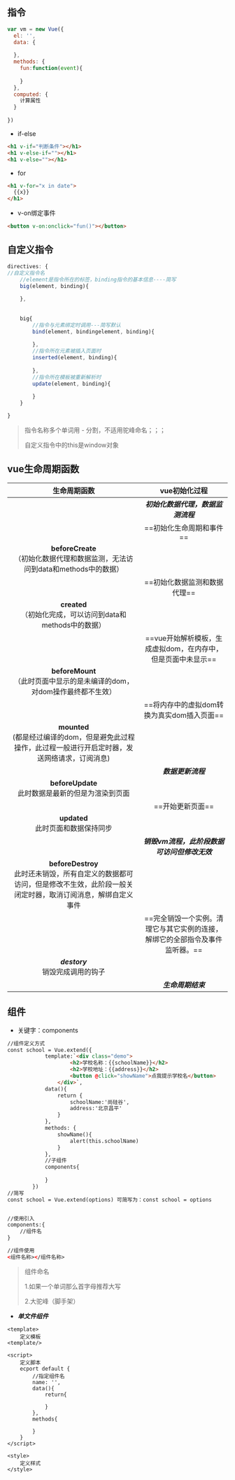 ## 指令

```javascript
var vm = new Vue({
  el: '',
  data: {
    
  },
  methods: {
    fun:function(event){
      
    }
  },
  computed: {
    计算属性
  }
  
})
```

- if-else

```html
<h1 v-if="判断条件"></h1>
<h1 v-else-if=""></h1>
<h1 v-else=""></h1>
```

- for

```html
<h1 v-for="x in date">
  {{x}}
</h1>
```

- v-on绑定事件

```html
<button v-on:onclick="fun()"></button>
```



## 自定义指令

``` JavaScript
directives: {
//自定义指令名
	//element是指令所在的标签，binding指令的基本信息----简写
    big(element, binding){
		
    },
        
    
    big{
        //指令与元素绑定时调用---简写默认
        bind(element, bindingelement, binding){
            
        },
        //指令所在元素被插入页面时
        inserted(element, binding){
            
        },
        //指令所在模板被重新解析时
        update(element, binding){
            
        }
    }

}
```

> 指令名称多个单词用 - 分割，不适用驼峰命名；；；
>
> 自定义指令中的this是window对象





## vue生命周期函数

|                         生命周期函数                         |                        vue初始化过程                         |
| :----------------------------------------------------------: | :----------------------------------------------------------: |
|                                                              |              ***初始化数据代理，数据监测流程***              |
|                                                              |                   ==初始化生命周期和事件==                   |
| **beforeCreate**<br />（初始化数据代理和数据监测，无法访问到data和methods中的数据） |                                                              |
|                                                              |                 ==初始化数据监测和数据代理==                 |
| **created**<br />（初始化完成，可以访问到data和methods中的数据） |                                                              |
|                                                              | ==vue开始解析模板，生成虚拟dom，在内存中，但是页面中未显示== |
| **beforeMount** <br />（此时页面中显示的是未编译的dom，对dom操作最终都不生效） |                                                              |
|                                                              |          ==将内存中的虚拟dom转换为真实dom插入页面==          |
| **mounted**<br />(都是经过编译的dom，但是避免此过程操作，此过程一般进行开启定时器，发送网络请求，订阅消息) |                                                              |
|                                                              |                      ***数据更新流程***                      |
|    **beforeUpdate**<br />此时数据是最新的但是为渲染到页面    |                                                              |
|                                                              |                       ==开始更新页面==                       |
|           **updated**<br />此时页面和数据保持同步            |                                                              |
|                                                              |         ***销毁vm流程，此阶段数据可访问但修改无效***         |
| **beforeDestroy**<br />此时还未销毁，所有自定义的数据都可访问，但是修改不生效，此阶段一般关闭定时器，取消订阅消息，解绑自定义事件 |                                                              |
|                                                              | ==完全销毁一个实例。清理它与其它实例的连接，解绑它的全部指令及事件监听器。== |
|            ***destory***<br />销毁完成调用的钩子             |                                                              |
|                                                              |                      ***生命周期结束***                      |

### 







## 组件



- 关键字：components

``` html
//组件定义方式
const school = Vue.extend({
			template:`<div class="demo">
					<h2>学校名称：{{schoolName}}</h2>
					<h2>学校地址：{{address}}</h2>
					<button @click="showName">点我提示学校名</button>	
				</div>`,
			data(){
				return {
					schoolName:'尚硅谷',
					address:'北京昌平'
				}
			},
			methods: {
				showName(){
					alert(this.schoolName)
				}
			},
			//子组件
			components{
			
			}
		})
//简写
const school = Vue.extend(options) 可简写为：const school = options


//使用引入
components:{
	//组件名
}

//组件使用
<组件名称></组件名称>
```

> 组件命名
>
> 1.如果一个单词那么首字母推荐大写
>
> 2.大驼峰（脚手架）



- ***单文件组件***

``` vue
<template>
	定义模板
<template/>

<script>
	定义脚本
    ecport default {
    	//指定组件名
    	name: '',
    	data(){
            return{
                
            }
        },
        methods{
            
        }
    }
</script>

<style>
	定义样式    
</style>
```

